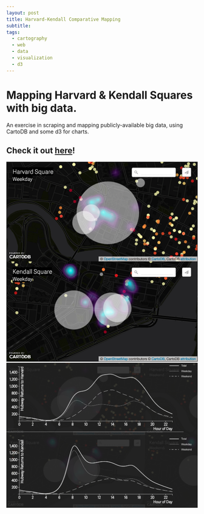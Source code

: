 ```yaml
---
layout: post
title: Harvard-Kendall Comparative Mapping
subtitle: 
tags:
  - cartography
  - web
  - data
  - visualization
  - d3
---
```


# Mapping Harvard & Kendall Squares with big data.
An exercise in scraping and mapping publicly-available big data, using CartoDB and some d3 for charts.

## Check it out [here](http://johnmccartin.github.io/harvard-kendall/)!

![Maps](https://github.com/johnmccartin/johnmccartin.github.io/raw/master/img/hk/hk1.png)
<br />
![Charts](https://github.com/johnmccartin/johnmccartin.github.io/raw/master/img/hk/hk2.png)